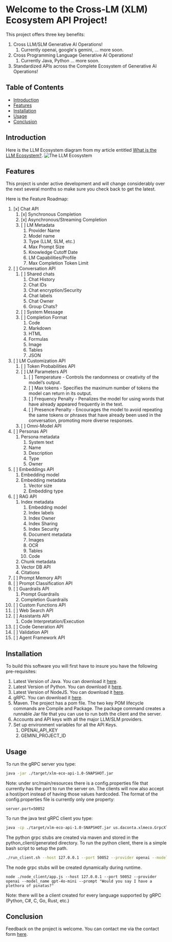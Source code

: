 # Welcome to the Cross-LM (XLM) Ecosystem API Project!

This project offers three key benefits:

1. Cross LLM/SLM Generative AI Operations!
   1. Currently openai, google's gemini, ... more soon.
2. Cross Programming Language Generative AI Operations!
   1. Currently Java, Python ... more soon.
3. Standardized APIs across the Complete Ecosystem of Generative AI Operations!

## Table of Contents

- [Introduction](#introduction)
- [Features](#features)
- [Installation](#installation)
- [Usage](#usage)
- [Conclusion](#conclusion)

## Introduction

Here is the LLM Ecosystem diagram from my article entitled [What is the LLM Ecosystem?](https://www.daconta.us/Articles/The-LLM-Ecosystem.html).
![The LLM Ecosystem](https://www.daconta.us/Articles/LLM-Ecosystem-Components.jpg)

## Features

This project is under active development and will change considerably over the next
several months so make sure you check back to get the latest.

Here is the Feature Roadmap:

1. [x] Chat API
   1. [x] Synchronous Completion
   2. [x] Asynchronous/Streaming Completion
   3. [ ] LM Metadata
      1. Provider Name
      2. Model name
      3. Type (LLM, SLM, etc.)
      4. Max Prompt Size
      5. Knowledge Cutoff Date
      6. LM Capabilities/Profile
      7. Max Completion Token Limit
2. [ ] Conversation API
   1. [ ] Shared chats
      1. Chat History
      2. Chat IDs
      3. Chat encryption/Security
      4. Chat labels
      5. Chat Owner
      6. Group Chats?
   2. [ ] System Message
   3. [ ] Completion Format
      1. Code
      2. Markdown
      3. HTML
      4. Formulas
      5. Image
      6. Tables
      7. JSON
3. [ ] LM Customization API
   1. [ ] Token Probabilities API
   2. [ ] LM Parameters API
      1. [ ] Temperature - Controls the randomness or creativity of the model’s output.
      2. [ ] Max tokens - Specifies the maximum number of tokens the model can return in its output.
      3. [ ] Frequency Penalty - Penalizes the model for using words that have already appeared frequently in the text.
      4. [ ] Presence Penalty - Encourages the model to avoid repeating the same tokens or phrases that have already been used in the conversation, promoting more diverse responses.
   3. [ ] Omni-Model API
4. [ ] Personas API
   1. Persona metadata
      1. System text
      2. Name
      3. Description
      4. Type
      5. Owner
5. [ ] Embeddings API
   1. Embedding model
   2. Embedding metadata
      1. Vector size
      2. Embedding type
6. [ ] RAG API
   1. Index metadata
      1. Embedding model
      2. Index labels
      3. Index Owner
      4. Index Sharing
      5. Index Security
      6. Document metadata
      7. Images
      8. OCR
      9. Tables
      10. Code
   2. Chunk metadata
   3. Vector DB API
   4. Citations
7. [ ] Prompt Memory API
8. [ ] Prompt Classification API
9. [ ] Guardrails API
   1. Prompt Guardrails
   2. Completion Guardrails
10. [ ] Custom Functions API
11. [ ] Web Search API
12. [ ] Assistants API
    1. Code Interpretation/Execution
13. [ ] Code Generation API
14. [ ] Validation API
15. [ ] Agent Framework API

## Installation

To build this software you will first have to insure you have the following pre-requisites:

1. Latest Version of Java. You can download it [here](https://www.oracle.com/java/technologies/downloads/).
2. Latest Version of Python. You can download it [here](https://www.python.org/downloads/).
3. Latest Version of NodeJS. You can download it [here](https://nodejs.org/en/download/package-manager).
4. gRPC. You can download it [here](https://github.com/grpc/grpc/releases).
5. Maven. The project has a pom file. The two key POM lifecycle commands are Compile and Package.
   The package command creates a runnable Jar file that you can use to run both the client and the server.
6. Accounts and API keys with all the major LLM/SLM providers.
7. Set up environment variables for all the API Keys.
   1. OPENAI_API_KEY
   2. GEMINI_PROJECT_ID

## Usage

To run the gRPC server you type:

```bash
java -jar ./target/xlm-eco-api-1.0-SNAPSHOT.jar
```

Note: under src/main/resources there is a config.properties file that currently has the port to run the server on. The clients will now also accept a host/port instead of having those values hardcoded.
The format of the config.properties file is currently only one property:

```
server.port=50052
```

To run the java test gRPC client you type:

```bash
java -cp ./target/xlm-eco-api-1.0-SNAPSHOT.jar us.daconta.xlmeco.GrpcXlmClient 127.0.0.1 50052 openai "gpt-4o-mini" "Who is FDR?"
```

The python grpc stubs are created via maven and stored in the python_client/generated directory.
To run the python client, there is a simple bash script to setup the path.

```bash
./run_client.sh --host 127.0.0.1 --port 50052 --provider openai --model_name gpt-4o-mini --prompt "Tell me about space exploration."
```

The node grpc stubs will be created dynamically during runtime.

```
node ./node_client/app.js --host 127.0.0.1 --port 50052 --provider openai --model_name gpt-4o-mini --prompt "Would you say I have a plethora of pinatas?"
```

Note: there will be a client created for every language supported by gRPC (Python, C#, C, Go, Rust, etc.)

## Conclusion

Feedback on the project is welcome. You can contact me via the contact form [here](https://www.daconta.us/Articles/ContactForm.html).
